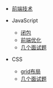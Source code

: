 - [前端技术](/interview/myNotebook.md)

- JavaScript
  - [闭包](closure.md)
  - [前端优化](optimize.md)
  - [几个面试题](interview/forJS.md)

- CSS
  - [grid布局](grid.md)
  - [几个面试题](/interview/forCSS.md)